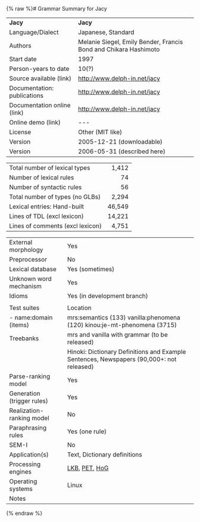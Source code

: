 {% raw %}# Grammar Summary for Jacy

|                             |                                                                  |
|:----------------------------|:-----------------------------------------------------------------|
| **Jacy**                    | **Jacy**                                                         |
| Language/Dialect            | Japanese, Standard                                               |
| Authors                     | Melanie Siegel, Emily Bender, Francis Bond and Chikara Hashimoto |
| Start date                  | 1997                                                             |
| Person-years to date        | 10(?)                                                            |
| Source available (link)     | <http://www.delph-in.net/jacy>                                   |
| Documentation: publications | <http://www.delph-in.net/jacy>                                   |
| Documentation online (link) | <http://www.delph-in.net/jacy>                                   |
| Online demo (link)          | ---                                                              |
| License                     | Other (MIT like)                                                 |
| Version                     | 2005-12-21 (downloadable)                                        |
| Version                     | 2006-05-31 (described here)                                      |

|                                  |        |
|----------------------------------|-------:|
| Total number of lexical types    |  1,412 |
| Number of lexical rules          |     74 |
| Number of syntactic rules        |     56 |
| Total number of types (no GLBs)  |  2,294 |
| Lexical entries: Hand-built      | 46,549 |
| Lines of TDL (excl lexicon)      | 14,221 |
| Lines of comments (excl lexicon) |  4,751 |

|                            |                                                                                          |
|----------------------------|:-----------------------------------------------------------------------------------------|
| External morphology        | Yes                                                                                      |
| Preprocessor               | No                                                                                       |
| Lexical database           | Yes (sometimes)                                                                          |
| Unknown word mechanism     | Yes                                                                                      |
| Idioms                     | Yes (in development branch)                                                              |
|                            |                                                                                          |
| Test suites                | Location                                                                                 |
| \- name:domain (items)     | mrs:semantics (133) vanilla:phenomena (120) kinou:je-mt-phenomena (3715)                 |
| Treebanks                  | mrs and vanilla with grammar (to be released)                                            |
|                            | Hinoki: Dictionary Definitions and Example Sentences, Newspapers (90,000+: not released) |
| Parse-ranking model        | Yes                                                                                      |
| Generation (trigger rules) | Yes                                                                                      |
| Realization-ranking model  | No                                                                                       |
| Paraphrasing rules         | Yes (one rule)                                                                           |
| SEM-I                      | No                                                                                       |
| Application(s)             | Text, Dictionary definitions                                                             |
| Processing engines         | [LKB](https://blog.inductorsoftware.com/docsproto/tools/LkbTop), [PET](https://blog.inductorsoftware.com/docsproto/garage/PetTop), [HoG](/HogTop)                                             |
| Operating systems          | Linux                                                                                    |
| Notes                      |                                                                                          |
<update date omitted for speed>{% endraw %}